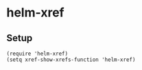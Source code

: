 helm-xref
============

## Setup

    (require 'helm-xref)
    (setq xref-show-xrefs-function 'helm-xref)

